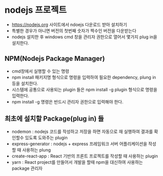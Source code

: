 # nodejs 프로젝트
* https://nodejs.org 사이트에서 ndoejs 다운로드 받아 설치하기
* 특별한 경우가 아니면 버전의 첫번째 숫자가 짝수인 버전을 다운받는다
* nodejs 설치한 후 windows cmd 창을 관리자 권한으로 열어서 몇가지 plug in을 설치한다.

## NPM(Nodejs Package Manager)
* cmd창에서 실행할 수 있는 명령
* npm install 패키지명 형식으로 명령을 입력하여 필요한 dependency, plung in 등을 설치한다.
* 시스템에 공통으로 사용되는 plugin 들은 npm install -g plugin 형식으로 명령을 입력한다.
* npm install -g 명령은 반드시 관리자 권한으로 입력해야 한다.

## 최초에 설치할 Package(plug in) 들
* nodemon : nodejs 코드를 작성하고 저장을 하면 자동으로 재 실행하여 결과를 확인할수 있도록 도와주는 plugin
* express-generator : nodejs + express 프레임워크 서버 어플리케이션을 작성할 때 사용하는 plung
* create-react-app : React 기반의 프론트 프로젝트를 작성할 때 사용하는 plugin
* yarn : React project를 만들어서 개발을 할때 npm을 대신하여 사용하는 package 관리자